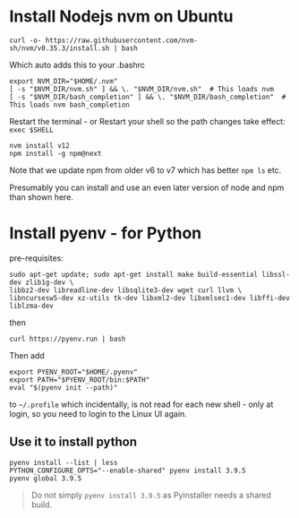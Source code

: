 # Install Nodejs nvm on Ubuntu

    curl -o- https://raw.githubusercontent.com/nvm-sh/nvm/v0.35.3/install.sh | bash

Which auto adds this to your .bashrc

    export NVM_DIR="$HOME/.nvm"
    [ -s "$NVM_DIR/nvm.sh" ] && \. "$NVM_DIR/nvm.sh"  # This loads nvm
    [ -s "$NVM_DIR/bash_completion" ] && \. "$NVM_DIR/bash_completion"  # This loads nvm bash_completion

Restart the terminal - or Restart your shell so the path changes take effect: `exec $SHELL`

    nvm install v12
    npm install -g npm@next

Note that we update npm from older v6 to v7 which has better `npm ls` etc.

Presumably you can install and use an even later version of node and npm than shown here.

# Install pyenv - for Python

pre-requisites:

    sudo apt-get update; sudo apt-get install make build-essential libssl-dev zlib1g-dev \
    libbz2-dev libreadline-dev libsqlite3-dev wget curl llvm \
    libncursesw5-dev xz-utils tk-dev libxml2-dev libxmlsec1-dev libffi-dev liblzma-dev

then

    curl https://pyenv.run | bash

Then add

    export PYENV_ROOT="$HOME/.pyenv"
    export PATH="$PYENV_ROOT/bin:$PATH"
    eval "$(pyenv init --path)"

to `~/.profile` which incidentally, is not read for each new shell - only at login, so you need to login to the Linux UI again.

## Use it to install python

    pyenv install --list | less
    PYTHON_CONFIGURE_OPTS="--enable-shared" pyenv install 3.9.5
    pyenv global 3.9.5

> Do not simply `pyenv install 3.9.5` as Pyinstaller needs a shared build.
